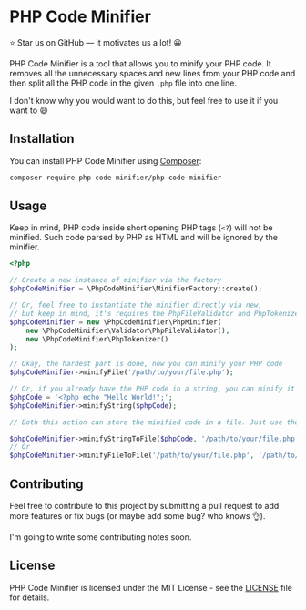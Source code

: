 # PHP Code Minifier

:star: Star us on GitHub — it motivates us a lot! 😀

PHP Code Minifier is a tool that allows you to minify your PHP code.
It removes all the unnecessary spaces and new lines from your PHP code and then split
all the PHP code in the given `.php` file into one line.

I don't know why you would want to do this, but feel free to use it if you want to :smile:

## Installation

You can install PHP Code Minifier using [Composer](https://getcomposer.org/):

```bash
composer require php-code-minifier/php-code-minifier
```

## Usage

Keep in mind, PHP code inside short opening PHP tags (`<?`) will not be minified. Such code 
parsed by PHP as HTML and will be ignored by the minifier.

```php
<?php

// Create a new instance of minifier via the factory
$phpCodeMinifier = \PhpCodeMinifier\MinifierFactory::create();

// Or, feel free to instantiate the minifier directly via new,
// but keep in mind, it's requires the PhpFileValidator and PhpTokenizer instances 
$phpCodeMinifier = new \PhpCodeMinifier\PhpMinifier(
    new \PhpCodeMinifier\Validator\PhpFileValidator(),
    new \PhpCodeMinifier\PhpTokenizer()
);

// Okay, the hardest part is done, now you can minify your PHP code
$phpCodeMinifier->minifyFile('/path/to/your/file.php');

// Or, if you already have the PHP code in a string, you can minify it with the following:
$phpCode = '<?php echo "Hello World!";';
$phpCodeMinifier->minifyString($phpCode);

// Both this action can store the minified code in a file. Just use the following:

$phpCodeMinifier->minifyStringToFile($phpCode, '/path/to/your/file.php');
// Or
$phpCodeMinifier->minifyFileToFile('/path/to/your/file.php', '/path/to/your/file.php');
```

## Contributing

Feel free to contribute to this project by submitting a pull request to 
add more features or fix bugs (or maybe add some bug? who knows :ok_hand:).

I'm going to write some contributing notes soon.

## License

PHP Code Minifier is licensed under the MIT License - see the [LICENSE](LICENSE) file for details.
